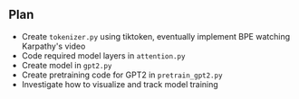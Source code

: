 ## Plan
- Create `tokenizer.py` using tiktoken, eventually implement BPE watching Karpathy's video
- Code required model layers in `attention.py`
- Create model in `gpt2.py`
- Create pretraining code for GPT2 in `pretrain_gpt2.py`
- Investigate how to visualize and track model training